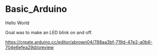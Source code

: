 # Basic_Arduino

Hello World

Goal was to make an LED blink on and off.

https://create.arduino.cc/editor/abrown04/788aa3bf-719d-47e2-a0b6-704e6efea29d/preview
